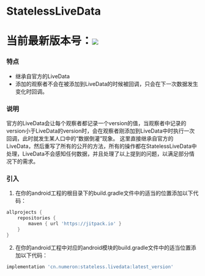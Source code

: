 # StatelessLiveData
# 当前最新版本号：[![](https://jitpack.io/v/cn.numeron/stateless.livedata.svg)](https://jitpack.io/#cn.numeron/stateless.livedata)

### 特点
* 继承自官方的LiveData
* 添加的观察者不会在被添加到LiveData的时候被回调，只会在下一次数据发生变化时回调。


### 说明
官方的LiveData会让每个观察者都记录一个version的值，当观察者中记录的version小于LiveData的version时，会在观察者刚添加到LiveData中时执行一次回调，此时就发生某人口中的“数据倒灌”现象。
这里直接继承自官方的LiveData，然后重写了所有的公开的方法，所有的操作都在StatelessLiveData中处理，LiveData不会感知任何数据，并且处理了以上提到的问题，以满足部分情况下的需求。


### 引入

1.  在你的android工程的根目录下的build.gradle文件中的适当的位置添加以下代码：
```groovy
allprojects {
    repositories {
        maven { url 'https://jitpack.io' }
    }
}
```

2.  在你的android工程中对应的android模块的build.gradle文件中的适当位置添加以下代码：
```groovy
implementation 'cn.numeron:stateless.livedata:latest_version'
```
